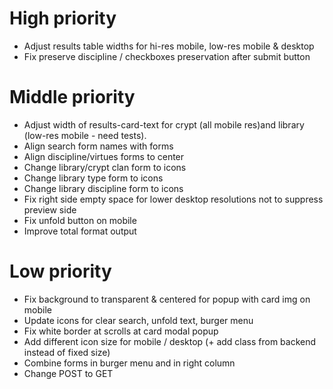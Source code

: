 # High priority
* Adjust results table widths for hi-res mobile, low-res mobile & desktop
* Fix preserve discipline / checkboxes preservation after submit button 
# Middle priority
* Adjust width of results-card-text for crypt (all mobile res)and library (low-res mobile - need tests).
* Align search form names with forms
* Align discipline/virtues forms to center
* Change library/crypt clan form to icons
* Change library type form to icons
* Change library discipline form to icons
* Fix right side empty space for lower desktop resolutions not to suppress preview side
* Fix unfold button on mobile
* Improve total format output
# Low priority
* Fix background to transparent & centered for popup with card img on mobile
* Update icons for clear search, unfold text, burger menu
* Fix white border at scrolls at card modal popup
* Add different icon size for mobile / desktop (+ add class from backend instead of fixed size)
* Combine forms in burger menu and in right column
* Change POST to GET

